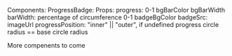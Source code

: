 Components:
  ProgressBadge:
    Props:
      progress: 0-1
      bgBarColor
      bgBarWidth
      barWidth: percentage of circumference 0-1
      badgeBgColor
      badgeSrc: imageUrl
      progressPosition: "inner" || "outer", if undefined progress circle radius == base circle radius

More compenents to come
      
